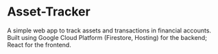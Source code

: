 # Asset-Tracker

A simple web app to track assets and transactions in financial accounts. Built using Google Cloud Platform (Firestore, Hosting) for the backend; React for the frontend.
